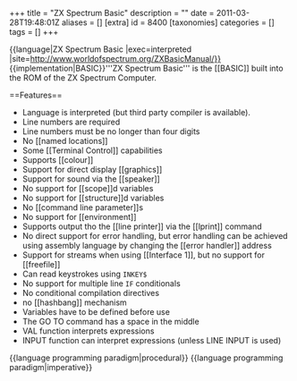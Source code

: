 +++
title = "ZX Spectrum Basic"
description = ""
date = 2011-03-28T19:48:01Z
aliases = []
[extra]
id = 8400
[taxonomies]
categories = []
tags = []
+++

{{language|ZX Spectrum Basic
|exec=interpreted
|site=http://www.worldofspectrum.org/ZXBasicManual/}}
{{implementation|BASIC}}'''ZX Spectrum Basic''' is the [[BASIC]] built into the ROM of the ZX Spectrum Computer.

==Features==

* Language is interpreted (but third party compiler is available).
* Line numbers are required
* Line numbers must be no longer than four digits
* No [[named locations]]
* Some [[Terminal Control]] capabilities
* Supports [[colour]]
* Support for direct display [[graphics]]
* Support for sound via the [[speaker]]
* No support for [[scope]]d variables
* No support for [[structure]]d variables
* No [[command line parameter]]s
* No support for [[environment]]
* Supports output tho the [[line printer]] via the [[lprint]] command
* No direct support for error handling, but error handling can be achieved using assembly language by changing the [[error handler]] address
* Support for streams when using [[Interface 1]], but no support for [[freefile]]
* Can read keystrokes using <code>INKEY$</code>
* No support for multiple line <code>IF</code> conditionals
* No conditional compilation directives
* no [[hashbang]] mechanism
* Variables have to be defined before use
* The GO TO command has a space in the middle
* VAL function interprets expressions
* INPUT function can interpret expressions (unless LINE INPUT is used)

{{language programming paradigm|procedural}}
{{language programming paradigm|imperative}}
